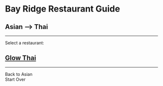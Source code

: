 # Bay Ridge Restaurant Guide
## Asian --> Thai
---
Select a restaurant:

## [Glow Thai](http://glowthai.com/)

---
Back to Asian  
Start Over